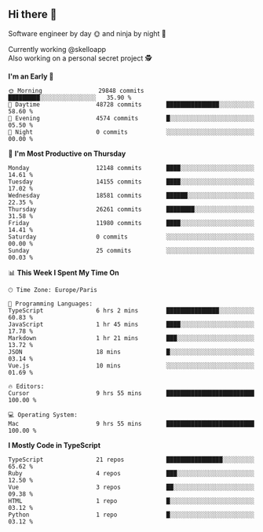 ## Hi there 👋

Software engineer by day 🌞 and ninja by night 🌝

Currently working @skelloapp <br>
Also working on a personal secret project 🕵️

<!--START_SECTION:waka-->
**I'm an Early 🐤** 

```text
🌞 Morning                29848 commits       █████████░░░░░░░░░░░░░░░░   35.90 % 
🌆 Daytime                48728 commits       ███████████████░░░░░░░░░░   58.60 % 
🌃 Evening                4574 commits        █░░░░░░░░░░░░░░░░░░░░░░░░   05.50 % 
🌙 Night                  0 commits           ░░░░░░░░░░░░░░░░░░░░░░░░░   00.00 % 
```
📅 **I'm Most Productive on Thursday** 

```text
Monday                   12148 commits       ████░░░░░░░░░░░░░░░░░░░░░   14.61 % 
Tuesday                  14155 commits       ████░░░░░░░░░░░░░░░░░░░░░   17.02 % 
Wednesday                18581 commits       ██████░░░░░░░░░░░░░░░░░░░   22.35 % 
Thursday                 26261 commits       ████████░░░░░░░░░░░░░░░░░   31.58 % 
Friday                   11980 commits       ████░░░░░░░░░░░░░░░░░░░░░   14.41 % 
Saturday                 0 commits           ░░░░░░░░░░░░░░░░░░░░░░░░░   00.00 % 
Sunday                   25 commits          ░░░░░░░░░░░░░░░░░░░░░░░░░   00.03 % 
```


📊 **This Week I Spent My Time On** 

```text
🕑︎ Time Zone: Europe/Paris

💬 Programming Languages: 
TypeScript               6 hrs 2 mins        ███████████████░░░░░░░░░░   60.83 % 
JavaScript               1 hr 45 mins        ████░░░░░░░░░░░░░░░░░░░░░   17.78 % 
Markdown                 1 hr 21 mins        ███░░░░░░░░░░░░░░░░░░░░░░   13.72 % 
JSON                     18 mins             █░░░░░░░░░░░░░░░░░░░░░░░░   03.14 % 
Vue.js                   10 mins             ░░░░░░░░░░░░░░░░░░░░░░░░░   01.69 % 

🔥 Editors: 
Cursor                   9 hrs 55 mins       █████████████████████████   100.00 % 

💻 Operating System: 
Mac                      9 hrs 55 mins       █████████████████████████   100.00 % 
```

**I Mostly Code in TypeScript** 

```text
TypeScript               21 repos            ████████████████░░░░░░░░░   65.62 % 
Ruby                     4 repos             ███░░░░░░░░░░░░░░░░░░░░░░   12.50 % 
Vue                      3 repos             ██░░░░░░░░░░░░░░░░░░░░░░░   09.38 % 
HTML                     1 repo              █░░░░░░░░░░░░░░░░░░░░░░░░   03.12 % 
Python                   1 repo              █░░░░░░░░░░░░░░░░░░░░░░░░   03.12 % 
```




<!--END_SECTION:waka-->

<!--
**antoinelncl/antoinelncl** is a ✨ _special_ ✨ repository because its `README.md` (this file) appears on your GitHub profile.

Here are some ideas to get you started:

- 🔭 I’m currently working on ...
- 🌱 I’m currently learning ...
- 👯 I’m looking to collaborate on ...
- 🤔 I’m looking for help with ...
- 💬 Ask me about ...
- 📫 How to reach me: ...
- 😄 Pronouns: ...
- ⚡ Fun fact: ...
-->
